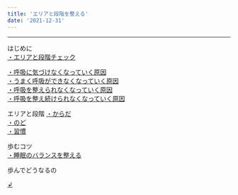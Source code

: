 ```yaml
---
title: 'エリアと段階を整える'
date: '2021-12-31'
---
```

***
はじめに  
[・エリアと段階チェック ](/posts/01-1)  


[・呼吸に気づけなくなっていく原因 ](/posts/03-1)   
[・うまく呼吸ができなくなっていく原因 ](/posts/03-1)  
[・呼吸を整えられなくなっていく原因 ](/posts/03-1)  
[・呼吸を整え続けられなくなっていく原因 ](/posts/03-1)  

エリアと段階
[・からだ ](/posts/03-1)  
[・のど ](/posts/03-1)  
[・習慣 ](/posts/03-1)  

歩むコツ  
[・睡眠のバランスを整える ](/posts/02-1)  

歩んでどうなるの  

[ ↲ ](https://01234567890.thebase.in/about)
